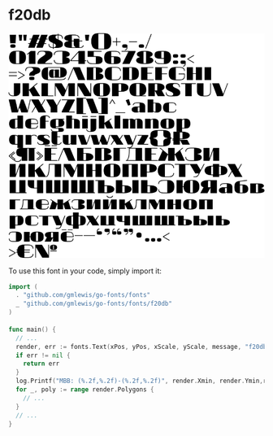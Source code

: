 # f20db

![f20db](f20db.png)

To use this font in your code, simply import it:

```go
import (
  . "github.com/gmlewis/go-fonts/fonts"
  _ "github.com/gmlewis/go-fonts/fonts/f20db"
)

func main() {
  // ...
  render, err := fonts.Text(xPos, yPos, xScale, yScale, message, "f20db")
  if err != nil {
    return err
  }
  log.Printf("MBB: (%.2f,%.2f)-(%.2f,%.2f)", render.Xmin, render.Ymin,render.Xmax, render.Ymax)
  for _, poly := range render.Polygons {
    // ...
  }
  // ...
}
```
